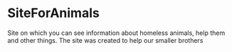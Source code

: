 # SiteForAnimals
Site on which you can see information about homeless animals, help them and other things. 
The site was created to help our smaller brothers
